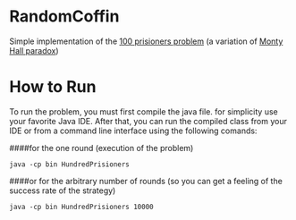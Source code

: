 # RandomCoffin

Simple implementation of the [100 prisioners problem](https://en.wikipedia.org/wiki/100_prisoners_problem) (a variation of [Monty Hall paradox](https://en.wikipedia.org/wiki/Monty_Hall_problem))


# How to Run

To run the problem, you must first compile the java file. for simplicity use your favorite Java IDE.
After that, you can run the compiled class from your IDE or from a command line interface using the following comands:



####for the one round (execution of the problem)

    java -cp bin HundredPrisioners


####or for the arbitrary number of rounds (so you can get a feeling of the success rate of the strategy)

    java -cp bin HundredPrisioners 10000

